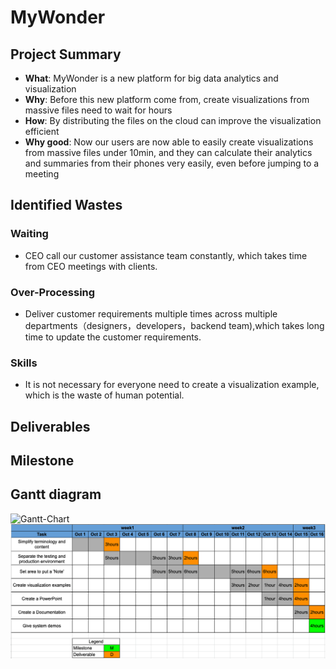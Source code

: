 # MyWonder


## Project Summary
- **What**: MyWonder is a new platform for big data analytics and visualization
- **Why**: Before this new platform come from, create visualizations from massive files need to wait for hours
- **How**: By distributing the files on the cloud can improve the visualization efficient
- **Why good**: Now our users are now able to easily create visualizations from massive files under 10min, and they can calculate their analytics and summaries from their phones very easily, even before jumping to a meeting


## Identified Wastes
### Waiting
- CEO call our customer assistance team constantly, which takes time from CEO meetings with clients.
### Over-Processing
- Deliver customer requirements multiple times across multiple departments（designers，developers，backend team),which takes long time to update the customer requirements.
### Skills 
- It is not necessary for everyone need to create a visualization example, which is the waste of human potential.


## Deliverables

## Milestone

## Gantt diagram
![Gantt-Chart](https://user-images.githubusercontent.com/56018075/96072660-99ca9200-0e59-11eb-955c-a9c989d99c30.png)
![image](https://github.com/jieqiong-pang/DSCI560-HW3/blob/gh-pages/Gantt-Chart.png)

